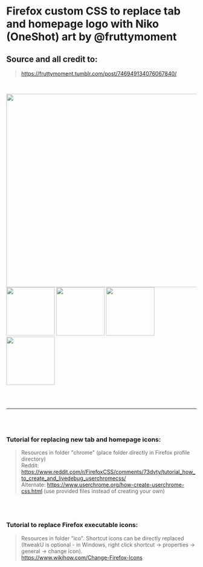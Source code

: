 # Firefox custom CSS to replace tab and homepage logo with Niko (OneShot) art by @fruttymoment  
## Source and all credit to:  
> https://fruttymoment.tumblr.com/post/746949134076067840/

<br>

<p float="left">
  <img src="https://repository-images.githubusercontent.com/771696922/ff22bd86-b698-4d5a-993c-2a0b574fc64b" width=512><br>
  <img src="https://github.com/Hellpest/NikoFox/blob/main/ico/NikoFox.ico" width=128>
  <img src="https://github.com/Hellpest/NikoFox/blob/main/ico/IncogNiko.ico" width=128>
  <img src="https://github.com/Hellpest/NikoFox/blob/main/ico/NikoFoxPage.ico" width=128>
  <img src="https://github.com/Hellpest/NikoFox/blob/main/ico/NikoPDF.ico" width=128>
</p>

<br><br>
<hr>
<br><br>
  
### Tutorial for replacing new tab and homepage icons:  
> Resources in folder "chrome" (place folder directly in Firefox profile directory)  
> Reddit: https://www.reddit.com/r/FirefoxCSS/comments/73dvty/tutorial_how_to_create_and_livedebug_userchromecss/  
> Alternate: https://www.userchrome.org/how-create-userchrome-css.html (use provided files instead of creating your own)  
  
<br><br>
  
### Tutorial to replace Firefox executable icons:  
> Resources in folder "ico". Shortcut icons can be directly replaced (ItweakU is optional - in Windows, right click shortcut → properties → general → change icon).  
> https://www.wikihow.com/Change-Firefox-Icons  

<br><br>

